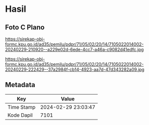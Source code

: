 # Hasil

## Foto C Plano

https://sirekap-obj-formc.kpu.go.id/ad35/pemilu/pdpr/71/05/02/20/14/7105022014002-20240229-210920--a229e02d-6ede-4cc7-a46a-c9082d41edfc.jpg

https://sirekap-obj-formc.kpu.go.id/ad35/pemilu/pdpr/71/05/02/20/14/7105022014002-20240229-222429--37a2984f-cb14-4923-aa7d-47d343282a09.jpg


## Metadata

| Key        | Value               |
| ---------- | ------------------- |
| Time Stamp | 2024-02-29 23:03:47 |
| Kode Dapil | 7101                |



